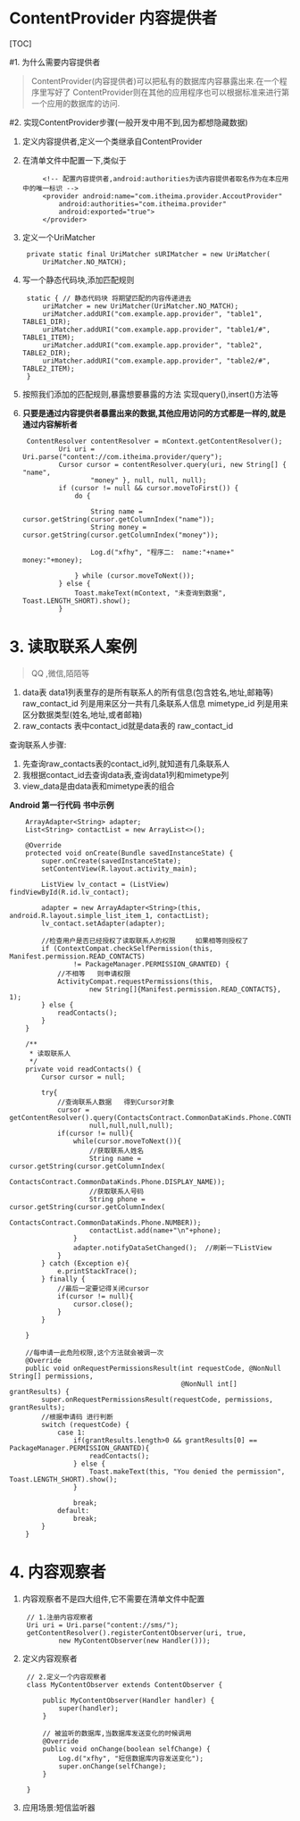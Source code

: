 # ContentProvider 内容提供者

[TOC]

#1. 为什么需要内容提供者
>ContentProvider(内容提供者)可以把私有的数据库内容暴露出来.在一个程序里写好了
ContentProvider则在其他的应用程序也可以根据标准来进行第一个应用的数据库的访问.

#2. 实现ContentProvider步骤(一般开发中用不到,因为都想隐藏数据)
1. 定义内容提供者,定义一个类继承自ContentProvider
2. 在清单文件中配置一下,类似于

            <!-- 配置内容提供者,android:authorities为该内容提供者取名作为在本应用中的唯一标识 -->
            <provider android:name="com.itheima.provider.AccoutProvider"
                android:authorities="com.itheima.provider"
                android:exported="true">
            </provider>

3. 定义一个UriMatcher

        private static final UriMatcher sURIMatcher = new UriMatcher(
            UriMatcher.NO_MATCH);

4. 写一个静态代码块,添加匹配规则

        static { // 静态代码块 将期望匹配的内容传递进去
            uriMatcher = new UriMatcher(UriMatcher.NO_MATCH);
            uriMatcher.addURI("com.example.app.provider", "table1", TABLE1_DIR);
            uriMatcher.addURI("com.example.app.provider", "table1/#", TABLE1_ITEM);
            uriMatcher.addURI("com.example.app.provider", "table2", TABLE2_DIR);
            uriMatcher.addURI("com.example.app.provider", "table2/#", TABLE2_ITEM);
        }

5. 按照我们添加的匹配规则,暴露想要暴露的方法    实现query(),insert()方法等
6. __只要是通过内容提供者暴露出来的数据,其他应用访问的方式都是一样的,就是通过内容解析者__

		ContentResolver contentResolver = mContext.getContentResolver();
		        Uri uri = Uri.parse("content://com.itheima.provider/query");
		        Cursor cursor = contentResolver.query(uri, new String[] { "name",
		                "money" }, null, null, null);
		        if (cursor != null && cursor.moveToFirst()) {
		            do {
		                
		                String name = cursor.getString(cursor.getColumnIndex("name"));
		                String money = cursor.getString(cursor.getColumnIndex("money"));
		                
		                Log.d("xfhy", "程序二:  name:"+name+"  money:"+money);
		                
		            } while (cursor.moveToNext());
		        } else {
		            Toast.makeText(mContext, "未查询到数据", Toast.LENGTH_SHORT).show();
		        }

# 3. 读取联系人案例
>QQ ,微信,陌陌等

1. data表    data1列表里存的是所有联系人的所有信息(包含姓名,地址,邮箱等)    
    raw_contact_id 列是用来区分一共有几条联系人信息
    mimetype_id 列是用来区分数据类型(姓名,地址,或者邮箱)
2. raw_contacts 表中contact_id就是data表的 raw_contact_id

查询联系人步骤:

1. 先查询raw_contacts表的contact_id列,就知道有几条联系人
2. 我根据contact_id去查询data表,查询data1列和mimetype列
3. view_data是由data表和mimetype表的组合

**Android 第一行代码  书中示例**

		ArrayAdapter<String> adapter;
	    List<String> contactList = new ArrayList<>();
	
	    @Override
	    protected void onCreate(Bundle savedInstanceState) {
	        super.onCreate(savedInstanceState);
	        setContentView(R.layout.activity_main);
	
	        ListView lv_contact = (ListView) findViewById(R.id.lv_contact);
	
	        adapter = new ArrayAdapter<String>(this, android.R.layout.simple_list_item_1, contactList);
	        lv_contact.setAdapter(adapter);
	
	        //检查用户是否已经授权了读取联系人的权限     如果相等则授权了
	        if (ContextCompat.checkSelfPermission(this, Manifest.permission.READ_CONTACTS)
	                != PackageManager.PERMISSION_GRANTED) {
	            //不相等   则申请权限
	            ActivityCompat.requestPermissions(this,
	                    new String[]{Manifest.permission.READ_CONTACTS}, 1);
	        } else {
	            readContacts();
	        }
	    }
	
	    /**
	     * 读取联系人
	     */
	    private void readContacts() {
	        Cursor cursor = null;
	
	        try{
	            //查询联系人数据   得到Cursor对象
	            cursor = getContentResolver().query(ContactsContract.CommonDataKinds.Phone.CONTENT_URI,
	                    null,null,null,null);
	            if(cursor != null){
	                while(cursor.moveToNext()){
	                    //获取联系人姓名
	                    String name = cursor.getString(cursor.getColumnIndex(
	                            ContactsContract.CommonDataKinds.Phone.DISPLAY_NAME));
	                    //获取联系人号码
	                    String phone = cursor.getString(cursor.getColumnIndex(
	                            ContactsContract.CommonDataKinds.Phone.NUMBER));
	                    contactList.add(name+"\n"+phone);
	                }
	                adapter.notifyDataSetChanged();  //刷新一下ListView
	            }
	        } catch (Exception e){
	            e.printStackTrace();
	        } finally {
	            //最后一定要记得关闭cursor
	            if(cursor != null){
	                cursor.close();
	            }
	        }
	
	    }
	
	    //每申请一此危险权限,这个方法就会被调一次
	    @Override
	    public void onRequestPermissionsResult(int requestCode, @NonNull String[] permissions,
	                                           @NonNull int[] grantResults) {
	        super.onRequestPermissionsResult(requestCode, permissions, grantResults);
	        //根据申请码 进行判断
	        switch (requestCode) {
	            case 1:
	                if(grantResults.length>0 && grantResults[0] == PackageManager.PERMISSION_GRANTED){
	                    readContacts();
	                } else {
	                    Toast.makeText(this, "You denied the permission", Toast.LENGTH_SHORT).show();
	                }
	
	                break;
	            default:
	                break;
	        }
	    }

# 4. 内容观察者
1. 内容观察者不是四大组件,它不需要在清单文件中配置

		// 1.注册内容观察者
		Uri uri = Uri.parse("content://sms/");
		getContentResolver().registerContentObserver(uri, true,
				new MyContentObserver(new Handler()));
2. 定义内容观察者

		// 2.定义一个内容观察者
		class MyContentObserver extends ContentObserver {
	
			public MyContentObserver(Handler handler) {
				super(handler);
			}
	
			// 被监听的数据库,当数据库发送变化的时候调用
			@Override
			public void onChange(boolean selfChange) {
				Log.d("xfhy", "短信数据库内容发送变化");
				super.onChange(selfChange);
			}
	
		}
3. 应用场景:短信监听器
